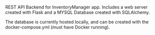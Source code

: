REST API Backend for InventoryManager app. Includes a web server created with Flask and a MYSQL Database created with SQLAlchemy. 

The database is currently hosted locally, and can be created with the docker-compose.yml (must have Docker running). 